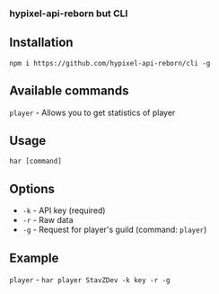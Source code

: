### hypixel-api-reborn but CLI

## Installation
`npm i https://github.com/hypixel-api-reborn/cli -g`

## Available commands
`player` - Allows you to get statistics of player

## Usage
`har [command]`

## Options
- `-k` - API key (required)
- `-r` - Raw data
- `-g` - Request for player's guild (command: `player`)

## Example
`player` - `har player StavZDev -k key -r -g`
